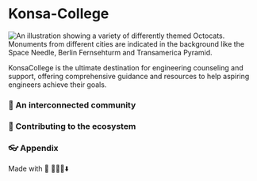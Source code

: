 # Konsa-College

![An illustration showing a variety of differently themed Octocats. Monuments from different cities are indicated in the background like the Space Needle, Berlin Fernsehturm and Transamerica Pyramid.](https://user-images.githubusercontent.com/3369400/133268513-5bfe2f93-4402-42c9-a403-81c9e86934b6.jpeg)

KonsaCollege is the ultimate destination for engineering counseling and support, offering comprehensive guidance and resources to help aspiring engineers achieve their goals.

### 🍿 An interconnected community

### 🦦 Contributing to the ecosystem

### 👓 Appendix

Made with 🖤
🙇‍♂️🎤⬇️
